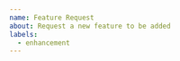 ```yaml
---
name: Feature Request
about: Request a new feature to be added
labels:
  - enhancement
---
```


<!-- Please do a quick search of existing issues to make sure that this has not been asked before. -->